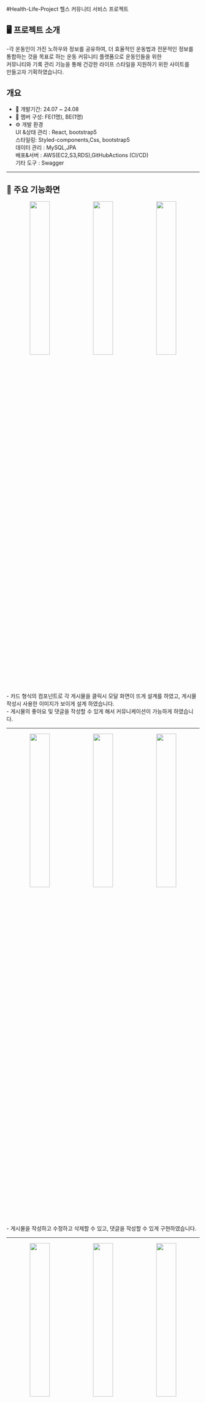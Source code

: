 #Health-Life-Project
헬스 커뮤니티 서비스 프로젝트

## 🖥️ 프로젝트 소개
-각 운동인이 가진 노하우와 정보를 공유하여, 더 효율적인 운동법과 전문적인 정보를 <br>통합하는 것을 목표로 하는 운동 커뮤니티 플랫폼으로 운동인들을 위한<br> 커뮤니티와 기록 관리 기능을 통해 건강한 라이프 스타일을 지원하기 위한 사이트를 <br>만들고자 기획하였습니다.
<br>
## 개요
- 📅 개발기간: 24.07 ~ 24.08
- 👥 멤버 구성: FE(1명), BE(1명)
- ⚙️ 개발 환경 <br>
  UI &상태 관리 : React, bootstrap5<br>
  스타일링: Styled-components,Css, bootstrap5<br>
  데이터 관리 : MySQL,JPA<br>
  배포&서버 : AWS(EC2,S3,RDS),GitHubActions (CI/CD)<br>
  기타 도구 : Swagger
---
## 📍 주요 기능화면
<p align="center" gap=10px>
<img src='https://github.com/user-attachments/assets/fa70a467-d0b7-464b-83b6-9ff70ddcd453' width="32%"  align="center">
<img src='https://github.com/user-attachments/assets/b4b5e82a-57ad-49ef-ae5e-3c57459ba473'
  width="32%"  align="center">
<img src='https://github.com/user-attachments/assets/3650949e-86e1-4bd4-bcaa-8c40d992caee'width="32%"  align="center">
</p><br>
- 카드 형식의 컴포넌트로 각 게시물을 클릭시 모달 화면이 뜨게 설계를 하였고, 게시물 작성시 사용한 이미지가 보이게 설계 하였습니다.<br>
- 게시물의 좋아요 및 댓글을 작성할 수 있게 해서 커뮤니케이션이 가능하게 하였습니다.

---
<p align="center">
<img src='https://github.com/user-attachments/assets/9e4365b8-8519-4e91-af06-e5027e56b16e'width="32%"  align="center">
<img src='https://github.com/user-attachments/assets/f69acf7f-f735-4405-aee1-804c0bdabf5b'width="32%"  align="center">
<img src='https://github.com/user-attachments/assets/9c9b7919-69e5-4bf8-bfc6-7e905bd9485e'width="32%" align="center">
</p><br>
- 게시물을 작성하고 수정하고 삭제할 수 있고, 댓글을 작성할 수 있게 구현하였습니다.

---
<p align="center">
<img src='https://github.com/user-attachments/assets/c21c00e8-33ca-4aae-bff5-90f83e4cc5e5'width="32%" align="center">
<img src='https://github.com/user-attachments/assets/2be688c3-5ad1-426b-8e66-ac718cee482f'width="32%" align="center">
<img src='https://github.com/user-attachments/assets/462e976e-d249-4b11-98c4-77898447ae13'width="32%" align="center">
</p>
- 마이페이지에서 로그인된 유저의 게시물을 확인하고 , 정보를 수정및 확인할 수 있습니다.

---

##  ✖️ 구현하면서 개선이 필요한점 ✖️
- 댓글 기능이 실시간으로 반영이 되게끔 하여 원활한 소통이 될 수 있게 개선이 필요.
- 게시물 작성시 이미지를 여러장 넣을 수 있게 개선이 필요.
- 구현한 사이트의 기능이 단조로워 여러 추가 기능 추가 필요.
